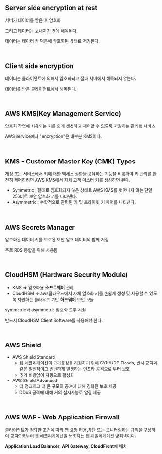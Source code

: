 ## Server side encryption at rest

서버가 데이터를 받은 후 암호화

그리고 데이터는 보내지기 전에 해독된다.

데이터는 데이터 키 덕분에 암호화된 상태로 저장된다.

<br>

## Client side encryption

데이터는 클라이언트에 의해서 암호화되고 절대 서버에서 해독되지 않는다.

데이터를 받은 클라이언트에서 해독된다.

<br>

## AWS KMS(Key Management Service)

암호화 작업에 사용되는 키를 쉽게 생성하고 제어할 수 있도록 지원하는 관리형 서비스

AWS service에서 "encryption"은 대부분 KMS이다.



<br>

## KMS - Customer Master Key (CMK) Types

계정 또는 서비스에서 키에 대한 액세스 권한을 공유하는 기능을 비롯하여 키 관리를 완전히 제어하려면 AWS KMS에서 자체 고객 마스터 키를 생성하면 된다.

+ Symmetric : 절대로 암호화되지 않은 상태로 AWS KMS를 벗어나지 않는 단일 256비트 보안 암호화 키를 나타낸다.
+ Asymmetric : 수학적으로 관련된 키 및 프라이빗 키 페어를 나타낸다.

<br>

## AWS Secrets Manager

암호화된 데이터 키를 보호된 보안 암호 데이터와 함께 저장

주로 RDS 통합을 위해 사용됨

<br>

## CloudHSM (Hardware Security Module)

+ KMS => 암호화용 **소프트웨어** 관리
+ CloudHSM => aws클라우드에서 자체 암호화 키를 손쉽게 생성 및 사용할 수 있도록 지원하는 클라우드 기반 **하드웨어** 보안 모듈

symmetric과 asymmetric 암호화 모두 지원

반드시 CloudHSM Client Software를 사용해야 한다.

<br>

 ## AWS Shield

+ AWS Shield Standard
  + 웹 애플리케이션의 고가용성을 지원하기 위해 SYN/UDP Floods, 반사 공격과 같은 일반적이고 빈번하게 발생하는 인프라 공격으로 부터 보호
  + 추가 비용없이 자동으로 활성화
+ AWS Shield Advanced
  + 더 정교하고 더 큰 규모의 공겨에 대해 강화된 보호 제공
  + DDoS 공격에 대해 거의 실시가능로 알림 제공

<br>

## AWS WAF - Web Application Firewall

클라이언트가 정의한 조건에 따라 웹 요청 허용,차단 또는 모니터링하는 규칙을 구성하여 공격으로부터 웹 애플리케이션을 보호하는 웹 패을리케이션 방화벽이다.

**Application Load Balancer**, **API Gateway**, **CloudFront**에 배치

<br>







